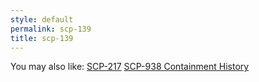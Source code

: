 ```yaml
---
style: default
permalink: scp-139
title: scp-139
---
```

You may also like:
[SCP-217](http://scp-wiki.net/scp-217)
[SCP-938 Containment History](http://scp-wiki.net/scp-938-containment-history)